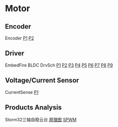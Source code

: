# Motor
## Encoder
Encoder
[P1](https://user-images.githubusercontent.com/32056331/112433924-e063d700-8d7d-11eb-9915-9475f78eb9a4.png)
[P2](https://user-images.githubusercontent.com/32056331/112433959-ec4f9900-8d7d-11eb-9b58-32233ac91ec5.png)

## Driver
EmbedFire BLDC DrvSch
[P1](https://user-images.githubusercontent.com/32056331/112434197-405a7d80-8d7e-11eb-8b98-2e6a4eac4bcd.png)
[P2](https://user-images.githubusercontent.com/32056331/112434202-42bcd780-8d7e-11eb-9669-2228633c9f75.png)
[P3](https://user-images.githubusercontent.com/32056331/112434206-43556e00-8d7e-11eb-8778-bd7f0d101a11.png)
[P4](https://user-images.githubusercontent.com/32056331/112434207-43ee0480-8d7e-11eb-858a-c321780ec052.png)
[P5](https://user-images.githubusercontent.com/32056331/112434209-451f3180-8d7e-11eb-9873-9a288a0676d8.png)
[P6](https://user-images.githubusercontent.com/32056331/112434213-45b7c800-8d7e-11eb-9eda-9d48f5da2c0f.png)
[P7](https://user-images.githubusercontent.com/32056331/112434214-46505e80-8d7e-11eb-935e-02e624c11483.png)
[P8](https://user-images.githubusercontent.com/32056331/112434218-46e8f500-8d7e-11eb-8cf8-015b4ac04e6b.png)
[P9](https://user-images.githubusercontent.com/32056331/112434220-47818b80-8d7e-11eb-87c6-f882674719d8.png)

## Voltage/Current Sensor
CurrentSense
[P1](https://user-images.githubusercontent.com/32056331/112567653-2f604980-8e1c-11eb-8d60-7a7c1d410725.png)


## Products Analysis
Storm32三轴自稳云台
[原理图](https://user-images.githubusercontent.com/32056331/112800734-a0189780-90a2-11eb-97fd-ee5a5bdc3293.png)
[SPWM]()
